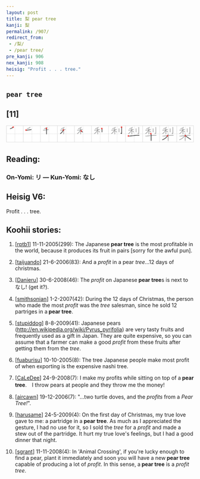 ```yaml
---
layout: post
title: 梨 pear tree
kanji: 梨
permalink: /907/
redirect_from:
 - /梨/
 - /pear tree/
pre_kanji: 906
nex_kanji: 908
heisig: "Profit . . . tree."
---
```


## `pear tree`

## [11]

<div class="stroke"><img src="../images/E6A2A8.png" /></div>

## Reading:

### On-Yomi: リ &mdash; Kun-Yomi: なし

## Heisig V6:

Profit . . . tree.

## Koohii stories:

1) [<a href="http://kanji.koohii.com/profile/rptb1">rptb1</a>] 11-11-2005(299): The Japanese<strong> pear tree</strong> is the most profitable in the world, because it produces its fruit in pairs [sorry for the awful pun].

2) [<a href="http://kanji.koohii.com/profile/taijuando">taijuando</a>] 21-6-2006(83): And a <em>profit</em> in a pear <em>tree</em>...12 days of christmas.

3) [<a href="http://kanji.koohii.com/profile/Danieru">Danieru</a>] 30-6-2008(46): The <em>profit</em> on Japanese<strong> pear tree</strong>s is next to なし! (get it?).

4) [<a href="http://kanji.koohii.com/profile/smithsonian">smithsonian</a>] 1-2-2007(42): During the 12 days of Christmas, the person who made the most <em>profit</em> was the <em>tree</em> salesman, since he sold 12 partriges in a<strong> pear tree</strong>.

5) [<a href="http://kanji.koohii.com/profile/stupiddog">stupiddog</a>] 8-8-2009(41): Japanese pears (<a href="http://en.wikipedia.org/wiki/Pyrus_pyrifolia">http://en.wikipedia.org/wiki/Pyrus_pyrifolia</a>) are very tasty fruits and frequently used as a gift in Japan. They are quite expensive, so you can assume that a farmer can make a good <em>profit</em> from these fruits after getting them from the <em>tree</em>.

6) [<a href="http://kanji.koohii.com/profile/fuaburisu">fuaburisu</a>] 10-10-2005(8): The tree Japanese people make most profit of when exporting is the expensive nashi tree.

7) [<a href="http://kanji.koohii.com/profile/CaLeDee">CaLeDee</a>] 24-9-2008(7): I make my profits while sitting on top of a<strong> pear tree</strong>.　I throw pears at people and they throw me the money!

8) [<a href="http://kanji.koohii.com/profile/aircawn">aircawn</a>] 19-12-2006(7): &quot;...two turtle doves, and the <em>profits</em> from a <em>Pear Tree!</em>&quot;.

9) [<a href="http://kanji.koohii.com/profile/harusame">harusame</a>] 24-5-2009(4): On the first day of Christmas, my true love gave to me: a partridge in a<strong> pear tree</strong>. As much as I appreciated the gesture, I had no use for it, so I sold the <em>tree</em> for a <em>profit</em> and made a stew out of the partridge. It hurt my true love&#039;s feelings, but I had a good dinner that night.

10) [<a href="http://kanji.koohii.com/profile/sgrant">sgrant</a>] 11-11-2008(4): In &#039;Animal Crossing&#039;, if you&#039;re lucky enough to find a pear, plant it immediately and soon you will have a new<strong> pear tree</strong> capable of producing a lot of <em>profit</em>. In this sense, a<strong> pear tree</strong> is a <em>profit tree</em>.

